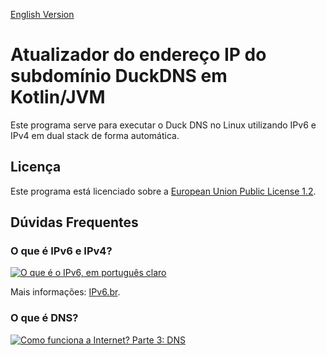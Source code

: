 [English Version](README.EN.md)

# Atualizador do endereço IP do subdomínio DuckDNS em Kotlin/JVM

Este programa serve para executar o Duck DNS no Linux utilizando IPv6 e IPv4 em dual stack de forma automática.

## Licença

Este programa está licenciado sobre a [European Union Public License 1.2](LICENSE).

## Dúvidas Frequentes

### O que é IPv6 e IPv4?

[![O que é o IPv6, em português claro](https://img.youtube.com/vi/_JbLr_C-HLk/0.jpg)](https://www.youtube.com/watch?v=_JbLr_C-HLk)

Mais informações: [IPv6.br](https://ipv6.br/).

### O que é DNS?

[![Como funciona a Internet? Parte 3: DNS](https://img.youtube.com/vi/ACGuo26MswI/0.jpg)](https://www.youtube.com/watch?v=ACGuo26MswI)